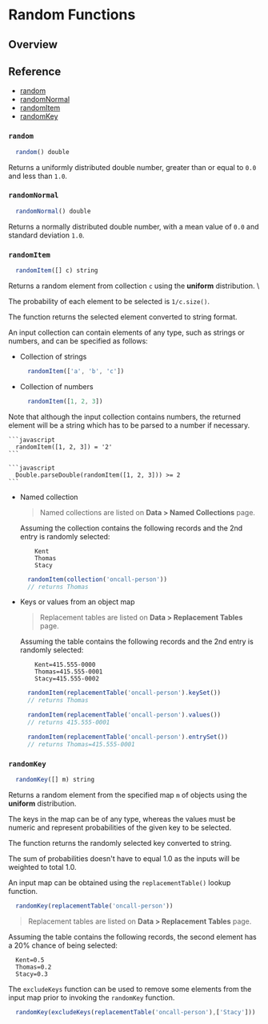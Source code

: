 # Random Functions

## Overview

## Reference

* [random](#random)
* [randomNormal](#randomnormal)
* [randomItem](#randomitem)
* [randomKey](#randomkey)

### `random`

```javascript
  random() double
```
Returns a uniformly distributed double number, greater than or equal to `0.0` and less than `1.0`.

### `randomNormal`

```javascript
  randomNormal() double
```

Returns a normally distributed double number, with a mean value of `0.0` and standard deviation `1.0`.

### `randomItem`

```javascript
  randomItem([] c) string
```

Returns a random element from collection `c` using the **uniform** distribution. \

The probability of each element to be selected is `1/c.size()`.

The function returns the selected element converted to string format.

An input collection can contain elements of any type, such as strings or numbers, and can be specified as follows:

* Collection of strings

	```javascript
	  randomItem(['a', 'b', 'c'])
	```

* Collection of numbers

	```javascript
	  randomItem([1, 2, 3])
	```

Note that although the input collection contains numbers, the returned element will be a string which has to be parsed to a number if necessary.

	```javascript
	  randomItem([1, 2, 3]) = '2'
	```

	```javascript
	  Double.parseDouble(randomItem([1, 2, 3])) >= 2
	```

* Named collection

	> Named collections are listed on **Data > Named Collections** page.

	Assuming the collection contains the following records and the 2nd entry is randomly selected:

	```
		Kent
		Thomas
		Stacy
	```

	```javascript
	  randomItem(collection('oncall-person'))
	  // returns Thomas
	```

* Keys or values from an object map

	> Replacement tables are listed on **Data > Replacement Tables** page.

	Assuming the table contains the following records and the 2nd entry is randomly selected:

	```
		Kent=415.555-0000
		Thomas=415.555-0001
		Stacy=415.555-0002
	```

	```javascript
	  randomItem(replacementTable('oncall-person').keySet())
	  // returns Thomas
	```

	```javascript
	  randomItem(replacementTable('oncall-person').values())
	  // returns 415.555-0001
	```

	```javascript
	  randomItem(replacementTable('oncall-person').entrySet())
	  // returns Thomas=415.555-0001
	```

### `randomKey`

```javascript
  randomKey([] m) string
```

Returns a random element from the specified map `m` of objects using the **uniform** distribution.

The keys in the map can be of any type, whereas the values must be numeric and represent probabilities of the given key to be selected.

The function returns the randomly selected key converted to string.

The sum of probabilities doesn't have to equal 1.0 as the inputs will be weighted to total 1.0.

An input map can be obtained using the `replacementTable()` lookup function.


```javascript
  randomKey(replacementTable('oncall-person'))
```

> Replacement tables are listed on **Data > Replacement Tables** page.

Assuming the table contains the following records, the second element has a 20% chance of being selected:

```
  Kent=0.5
  Thomas=0.2
  Stacy=0.3
```

The `excludeKeys` function can be used to remove some elements from the input map prior to invoking the `randomKey` function.

```javascript
  randomKey(excludeKeys(replacementTable('oncall-person'),['Stacy']))
```
